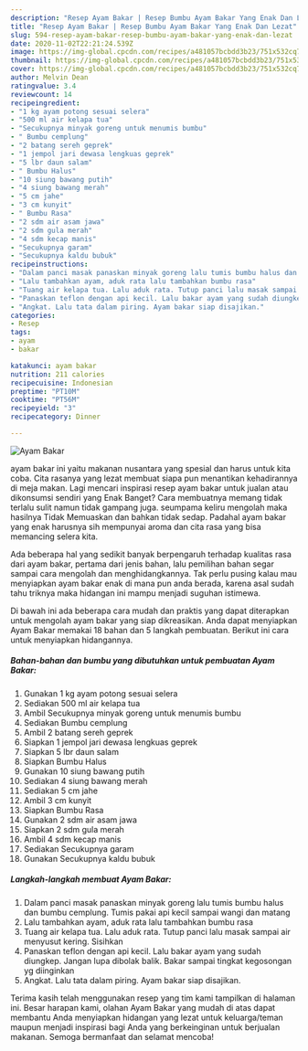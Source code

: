 ```yaml
---
description: "Resep Ayam Bakar | Resep Bumbu Ayam Bakar Yang Enak Dan Lezat"
title: "Resep Ayam Bakar | Resep Bumbu Ayam Bakar Yang Enak Dan Lezat"
slug: 594-resep-ayam-bakar-resep-bumbu-ayam-bakar-yang-enak-dan-lezat
date: 2020-11-02T22:21:24.539Z
image: https://img-global.cpcdn.com/recipes/a481057bcbdd3b23/751x532cq70/ayam-bakar-foto-resep-utama.jpg
thumbnail: https://img-global.cpcdn.com/recipes/a481057bcbdd3b23/751x532cq70/ayam-bakar-foto-resep-utama.jpg
cover: https://img-global.cpcdn.com/recipes/a481057bcbdd3b23/751x532cq70/ayam-bakar-foto-resep-utama.jpg
author: Melvin Dean
ratingvalue: 3.4
reviewcount: 14
recipeingredient:
- "1 kg ayam potong sesuai selera"
- "500 ml air kelapa tua"
- "Secukupnya minyak goreng untuk menumis bumbu"
- " Bumbu cemplung"
- "2 batang sereh geprek"
- "1 jempol jari dewasa lengkuas geprek"
- "5 lbr daun salam"
- " Bumbu Halus"
- "10 siung bawang putih"
- "4 siung bawang merah"
- "5 cm jahe"
- "3 cm kunyit"
- " Bumbu Rasa"
- "2 sdm air asam jawa"
- "2 sdm gula merah"
- "4 sdm kecap manis"
- "Secukupnya garam"
- "Secukupnya kaldu bubuk"
recipeinstructions:
- "Dalam panci masak panaskan minyak goreng lalu tumis bumbu halus dan bumbu cemplung. Tumis pakai api kecil sampai wangi dan matang"
- "Lalu tambahkan ayam, aduk rata lalu tambahkan bumbu rasa"
- "Tuang air kelapa tua. Lalu aduk rata. Tutup panci lalu masak sampai air menyusut kering. Sisihkan"
- "Panaskan teflon dengan api kecil. Lalu bakar ayam yang sudah diungkep. Jangan lupa dibolak balik. Bakar sampai tingkat kegosongan yg diinginkan"
- "Angkat. Lalu tata dalam piring. Ayam bakar siap disajikan."
categories:
- Resep
tags:
- ayam
- bakar

katakunci: ayam bakar 
nutrition: 211 calories
recipecuisine: Indonesian
preptime: "PT10M"
cooktime: "PT56M"
recipeyield: "3"
recipecategory: Dinner

---
```



![Ayam Bakar](https://img-global.cpcdn.com/recipes/a481057bcbdd3b23/751x532cq70/ayam-bakar-foto-resep-utama.jpg)


ayam bakar ini yaitu makanan nusantara yang spesial dan harus untuk kita coba. Cita rasanya yang lezat membuat siapa pun menantikan kehadirannya di meja makan.
Lagi mencari inspirasi resep ayam bakar untuk jualan atau dikonsumsi sendiri yang Enak Banget? Cara membuatnya memang tidak terlalu sulit namun tidak gampang juga. seumpama keliru mengolah maka hasilnya Tidak Memuaskan dan bahkan tidak sedap. Padahal ayam bakar yang enak harusnya sih mempunyai aroma dan cita rasa yang bisa memancing selera kita.



Ada beberapa hal yang sedikit banyak berpengaruh terhadap kualitas rasa dari ayam bakar, pertama dari jenis bahan, lalu pemilihan bahan segar sampai cara mengolah dan menghidangkannya. Tak perlu pusing kalau mau menyiapkan ayam bakar enak di mana pun anda berada, karena asal sudah tahu triknya maka hidangan ini mampu menjadi suguhan istimewa.


Di bawah ini ada beberapa cara mudah dan praktis yang dapat diterapkan untuk mengolah ayam bakar yang siap dikreasikan. Anda dapat menyiapkan Ayam Bakar memakai 18 bahan dan 5 langkah pembuatan. Berikut ini cara untuk menyiapkan hidangannya.

<!--inarticleads1-->

##### Bahan-bahan dan bumbu yang dibutuhkan untuk pembuatan Ayam Bakar:

1. Gunakan 1 kg ayam potong sesuai selera
1. Sediakan 500 ml air kelapa tua
1. Ambil Secukupnya minyak goreng untuk menumis bumbu
1. Sediakan  Bumbu cemplung
1. Ambil 2 batang sereh geprek
1. Siapkan 1 jempol jari dewasa lengkuas geprek
1. Siapkan 5 lbr daun salam
1. Siapkan  Bumbu Halus
1. Gunakan 10 siung bawang putih
1. Sediakan 4 siung bawang merah
1. Sediakan 5 cm jahe
1. Ambil 3 cm kunyit
1. Siapkan  Bumbu Rasa
1. Gunakan 2 sdm air asam jawa
1. Siapkan 2 sdm gula merah
1. Ambil 4 sdm kecap manis
1. Sediakan Secukupnya garam
1. Gunakan Secukupnya kaldu bubuk




<!--inarticleads2-->

##### Langkah-langkah membuat Ayam Bakar:

1. Dalam panci masak panaskan minyak goreng lalu tumis bumbu halus dan bumbu cemplung. Tumis pakai api kecil sampai wangi dan matang
1. Lalu tambahkan ayam, aduk rata lalu tambahkan bumbu rasa
1. Tuang air kelapa tua. Lalu aduk rata. Tutup panci lalu masak sampai air menyusut kering. Sisihkan
1. Panaskan teflon dengan api kecil. Lalu bakar ayam yang sudah diungkep. Jangan lupa dibolak balik. Bakar sampai tingkat kegosongan yg diinginkan
1. Angkat. Lalu tata dalam piring. Ayam bakar siap disajikan.




Terima kasih telah menggunakan resep yang tim kami tampilkan di halaman ini. Besar harapan kami, olahan Ayam Bakar yang mudah di atas dapat membantu Anda menyiapkan hidangan yang lezat untuk keluarga/teman maupun menjadi inspirasi bagi Anda yang berkeinginan untuk berjualan makanan. Semoga bermanfaat dan selamat mencoba!

